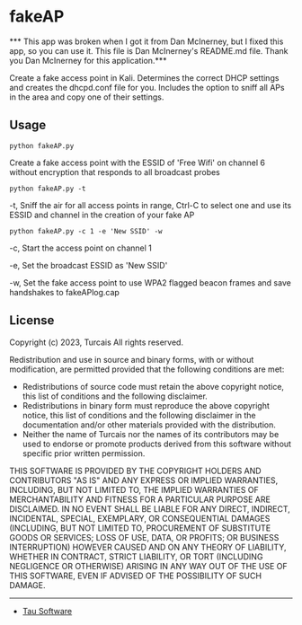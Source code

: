 fakeAP
======

*** This app was broken when I got it from Dan McInerney, but I fixed this app, so you can use it.  This file is Dan McInerney's README.md file. Thank you Dan McInerney for this application.***

Create a fake access point in Kali. Determines the correct DHCP settings and creates the dhcpd.conf file for you. Includes the option to sniff all APs in the area and copy one of their settings.


Usage
-----


``` shell
python fakeAP.py
```
Create a fake access point with the ESSID of 'Free Wifi' on channel 6 without encryption that responds to all broadcast probes


``` shell
python fakeAP.py -t
```
-t, Sniff the air for all access points in range, Ctrl-C to select one and use its ESSID and channel in the creation of your fake AP


``` shell
python fakeAP.py -c 1 -e 'New SSID' -w
```

-c, Start the access point on channel 1

-e, Set the broadcast ESSID as 'New SSID'

-w, Set the fake access point to use WPA2 flagged beacon frames and save handshakes to fakeAPlog.cap


License
-------
Copyright (c) 2023, Turcais
All rights reserved.

Redistribution and use in source and binary forms, with or without
modification, are permitted provided that the following conditions are met:
* Redistributions of source code must retain the above copyright notice, this list of conditions and the following disclaimer.
* Redistributions in binary form must reproduce the above copyright notice, this list of conditions and the following disclaimer in the documentation and/or other materials provided with the distribution.
* Neither the name of Turcais nor the names of its contributors may be used to endorse or promote products derived from this software without specific prior written permission.

THIS SOFTWARE IS PROVIDED BY THE COPYRIGHT HOLDERS AND CONTRIBUTORS "AS IS" AND
ANY EXPRESS OR IMPLIED WARRANTIES, INCLUDING, BUT NOT LIMITED TO, THE IMPLIED
WARRANTIES OF MERCHANTABILITY AND FITNESS FOR A PARTICULAR PURPOSE ARE
DISCLAIMED. IN NO EVENT SHALL <COPYRIGHT HOLDER> BE LIABLE FOR ANY
DIRECT, INDIRECT, INCIDENTAL, SPECIAL, EXEMPLARY, OR CONSEQUENTIAL DAMAGES
(INCLUDING, BUT NOT LIMITED TO, PROCUREMENT OF SUBSTITUTE GOODS OR SERVICES;
LOSS OF USE, DATA, OR PROFITS; OR BUSINESS INTERRUPTION) HOWEVER CAUSED AND
ON ANY THEORY OF LIABILITY, WHETHER IN CONTRACT, STRICT LIABILITY, OR TORT
(INCLUDING NEGLIGENCE OR OTHERWISE) ARISING IN ANY WAY OUT OF THE USE OF THIS
SOFTWARE, EVEN IF ADVISED OF THE POSSIBILITY OF SUCH DAMAGE.


***
* [Tau Software](https://tausoft.tech)
